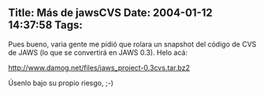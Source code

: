 Title: Más de jawsCVS
Date: 2004-01-12 14:37:58
Tags: 
---
<p>Pues bueno, varia gente me pidió que rolara un snapshot del código de CVS de JAWS (lo que se convertirá en JAWS 0.3). Helo acá:</p>

<p><a href="http://web.archive.org/web/20040128181544/http://www.damog.net/files/jaws_project-0.3cvs.tar.bz2"><a href="http://www.damog.net/files/jaws_project-0.3cvs.tar.bz2">http://www.damog.net/files/jaws_project-0.3cvs.tar.bz2</a></a></p>

<p>Úsenlo bajo su propio riesgo, ;-)</p>

